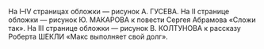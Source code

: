 <!--2017-06-01 21:18:22-->
На I–IV страницах обложки — рисунок А. ГУСЕВА.
    На II странице обложки — рисунок Ю. МАКАРОВА к повести Сергея Абрамова «Сложи так».
    На III странице обложки — рисунок В. КОЛТУНОВА к рассказу Роберта ШЕКЛИ «Макс выполняет свой долг».